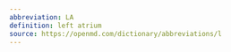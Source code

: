 ```yaml
---
abbreviation: LA
definition: left atrium
source: https://openmd.com/dictionary/abbreviations/l
---
```


